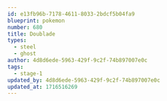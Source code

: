 ```yaml
---
id: e13fb96b-7178-4611-8033-2bdcf5b04fa9
blueprint: pokemon
number: 680
title: Doublade
types:
  - steel
  - ghost
author: 4d8d6ede-5963-429f-9c2f-74b897007e0c
tags:
  - stage-1
updated_by: 4d8d6ede-5963-429f-9c2f-74b897007e0c
updated_at: 1716516269
---
```


